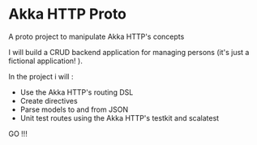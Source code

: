 # Akka HTTP Proto

A proto project to manipulate Akka HTTP's concepts

I will build a CRUD backend application for managing persons (it's just a fictional application! ).

In the project i will :

- Use the Akka HTTP's routing DSL
- Create directives
- Parse models to and from JSON
- Unit test routes using the Akka HTTP's testkit and scalatest

GO !!!
